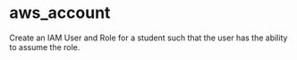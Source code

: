 # aws_account

Create an IAM User and Role for a student such that the user has the ability to assume the role.
